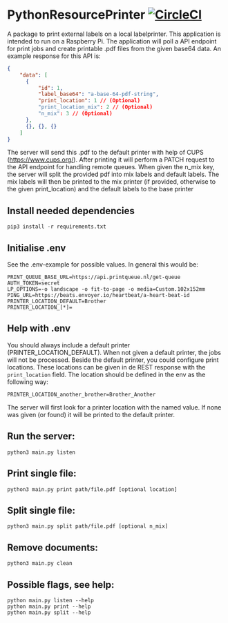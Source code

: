 # PythonResourcePrinter     [![CircleCI](https://circleci.com/gh/johankladder/PythonResourcePrinter/tree/master.svg?style=svg)](https://circleci.com/gh/johankladder/PythonResourcePrinter/tree/master)
A package to print external labels on a local labelprinter. This application is intended to run on a Raspberry Pi.
The application will poll a API endpoint for print jobs and create printable .pdf files from the 
given base64 data. An example response for this API is:

```json
{
    "data": [
      {
          "id": 1,
          "label_base64": "a-base-64-pdf-string",
          "print_location": 1 // (Optional)
          "print_location_mix": 2 // (Optional)
          "n_mix": 3 // (Optional)
      },
      {}, {}, {}
    ]
}
```
The server will send this .pdf to the default printer with help of CUPS (https://www.cups.org/). After printing it will perform a PATCH request to the 
API endpoint for handling remote queues. When given the n_mix key, the server will split the provided pdf into mix labels and 
default labels. The mix labels will then be printed to the mix printer (if provided, otherwise to the given print_location) and the default 
labels to the base printer

## Install needed dependencies
`pip3 install -r requirements.txt`

## Initialise .env
See the .env-example for possible values. In general this would be:
```
PRINT_QUEUE_BASE_URL=https://api.printqueue.nl/get-queue
AUTH_TOKEN=secret
LP_OPTIONS=-o landscape -o fit-to-page -o media=Custom.102x152mm
PING_URL=https://beats.envoyer.io/heartbeat/a-heart-beat-id
PRINTER_LOCATION_DEFAULT=Brother
PRINTER_LOCATION_[*]=
```

## Help with .env
You should always include a default printer (PRINTER_LOCATION_DEFAULT). When not given a default printer, the jobs 
will not be processed. Beside the default printer, you could configure print locations. These locations can be given 
in de REST response with the `print_location` field. The location should be defined in the env as the following way:

`PRINTER_LOCATION_another_brother=Brother_Another`

The server will first look for a printer location with the named value. If none was given (or found) it will be printed to the 
default printer.

## Run the server:
`python3 main.py listen`

## Print single file:
`python3 main.py print path/file.pdf [optional location]`

## Split single file:
`python3 main.py split path/file.pdf [optional n_mix]`

## Remove documents:
`python3 main.py clean`

## Possible flags, see help:
```
python main.py listen --help
python main.py print --help
python main.py split --help
```


